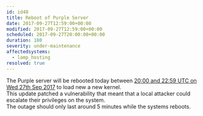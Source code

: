 ```yaml
---
id: id48
title: Reboot of Purple Server
date: 2017-09-27T12:59:00+00:00
modified: 2017-09-27T12:59:00+00:00
scheduled: 2017-09-27T20:00:00+00:00
duration: 180
severity: under-maintenance
affectedsystems:
  - lamp_hosting
resolved: true
---
```


The Purple server will be rebooted today between [20:00 and 22:59 UTC on Wed 27th Sep 2017](https://www.timeanddate.com/worldclock/fixedtime.html?iso=20170927T20&ah=3) to load new a new kernel.<br />This update patched a vulnerability that meant that a local attacker could escalate their privileges on the system.<br />The outage should only last around 5 minutes while the systems reboots.

